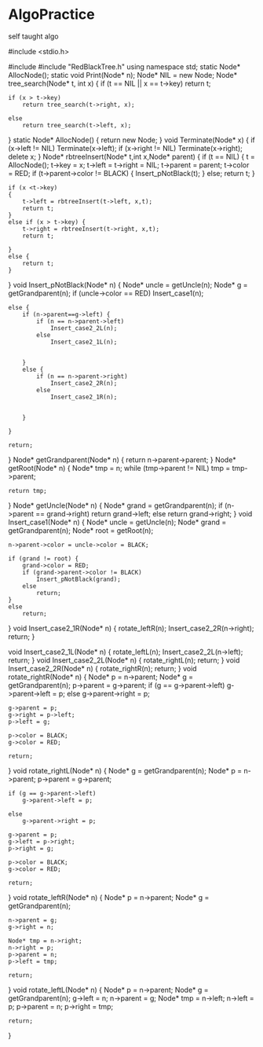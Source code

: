 # AlgoPractice
self taught algo

#include <stdio.h>

#include <iostream>
#include "RedBlackTree.h"
using namespace std;
static Node* AllocNode();
static void Print(Node* n);
Node* NIL = new Node;
Node* tree_search(Node* t, int x)
{
	if (t == NIL || x == t->key)
		return t;

	if (x > t->key)
		return tree_search(t->right, x);

	else
		return tree_search(t->left, x);

}
static Node* AllocNode()
{
	return new Node;
}
void Terminate(Node* x)
{
	if (x->left != NIL) Terminate(x->left);
	if (x->right != NIL) Terminate(x->right);
	delete x;
}
Node* rbtreeInsert(Node* t,int x,Node* parent)
{
	if (t == NIL) {
		t = AllocNode();
		t->key = x;
		t->left = t->right = NIL;
		t->parent = parent;
		t->color = RED;
		if (t->parent->color != BLACK) {
			Insert_pNotBlack(t);
		}
		else;
		return t;
	}

	if (x <t->key)
	{
		t->left = rbtreeInsert(t->left, x,t);
		return t;
	}
	else if (x > t->key) {
		t->right = rbtreeInsert(t->right, x,t);
		return t;

	}
	else {
		return t;
	}
}
void Insert_pNotBlack(Node* n)
{
	Node* uncle = getUncle(n);
	Node* g = getGrandparent(n);
	if (uncle->color == RED) 
		Insert_case1(n);
	
	else {
		if (n->parent==g->left) {
			if (n == n->parent->left)
				Insert_case2_2L(n);
			else
				Insert_case2_1L(n);
			
			
		}
		else {
			if (n == n->parent->right)
				Insert_case2_2R(n);
			else
				Insert_case2_1R(n);
				

		}

	}

	return;

}
Node* getGrandparent(Node* n)
{
	return n->parent->parent;
}
Node* getRoot(Node* n)
{
	Node* tmp = n;
	while (tmp->parent != NIL)
		tmp = tmp->parent;

	return tmp;
}
Node* getUncle(Node* n)
{
	Node* grand = getGrandparent(n);
	if (n->parent == grand->right)
		return grand->left;
	else
		return grand->right;
}
void Insert_case1(Node* n)
{
	Node* uncle = getUncle(n);
	Node* grand = getGrandparent(n);
	Node* root = getRoot(n);

	n->parent->color = uncle->color = BLACK;

	if (grand != root) {
		grand->color = RED;
		if (grand->parent->color != BLACK)
			Insert_pNotBlack(grand);
		else
			return;
	}
	else
		return;

}
void Insert_case2_1R(Node* n)
{
	rotate_leftR(n);
	Insert_case2_2R(n->right);
	return;
}

void Insert_case2_1L(Node* n)
{
	rotate_leftL(n);
	Insert_case2_2L(n->left);
	return;
}
void Insert_case2_2L(Node* n)
{
	rotate_rightL(n);
	return;
}
void Insert_case2_2R(Node* n)
{
	rotate_rightR(n);
	return;
}
void rotate_rightR(Node* n)
{
	Node* p = n->parent;
	Node* g = getGrandparent(n);
	p->parent = g->parent;
	if (g == g->parent->left)
		g->parent->left = p;
	else
		g->parent->right = p;
	
	g->parent = p;
	g->right = p->left;
	p->left = g;

	p->color = BLACK;
	g->color = RED;

	return;
}
void rotate_rightL(Node* n)
{
	Node* g = getGrandparent(n);
	Node* p = n->parent;
	p->parent = g->parent;

	if (g == g->parent->left)
		g->parent->left = p;

	else
		g->parent->right = p;

	g->parent = p;
	g->left = p->right;
	p->right = g;
	
	p->color = BLACK;
	g->color = RED;
			
	return;
}
void rotate_leftR(Node* n)
{
	Node* p = n->parent;
	Node* g = getGrandparent(n);

	n->parent = g;
	g->right = n;

	Node* tmp = n->right;
	n->right = p;
	p->parent = n;
	p->left = tmp;

	return;


}
void rotate_leftL(Node* n)
{
	Node* p = n->parent;
	Node* g = getGrandparent(n);
	g->left = n;
	n->parent = g;
	Node* tmp = n->left;
	n->left = p;
	p->parent = n;
	p->right = tmp;

	return;
}
